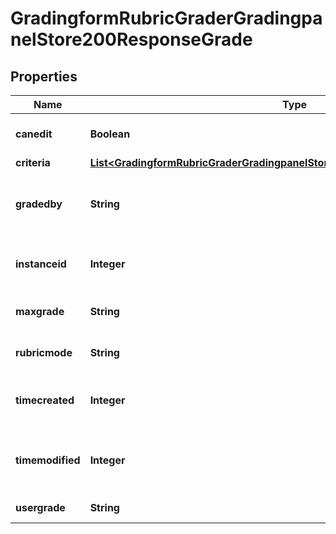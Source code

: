 

# GradingformRubricGraderGradingpanelStore200ResponseGrade


## Properties

| Name | Type | Description | Notes |
|------------ | ------------- | ------------- | -------------|
|**canedit** | **Boolean** | Can the user edit this |  |
|**criteria** | [**List&lt;GradingformRubricGraderGradingpanelStore200ResponseGradeCriteriaInner&gt;**](GradingformRubricGraderGradingpanelStore200ResponseGradeCriteriaInner.md) |  |  |
|**gradedby** | **String** | The assumed grader of this grading instance |  |
|**instanceid** | **Integer** | The id of the current grading instance |  |
|**maxgrade** | **String** | Max possible grade |  |
|**rubricmode** | **String** | The mode i.e. evaluate editable |  |
|**timecreated** | **Integer** | The time that the grade was created |  |
|**timemodified** | **Integer** | The time that the grade was last updated |  |
|**usergrade** | **String** | Current user grade |  |



